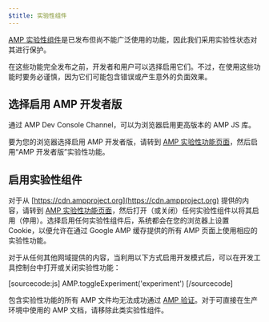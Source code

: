 ```yaml
---
$title: 实验性组件
---
```



[AMP 实验性组件](https://github.com/ampproject/amphtml/tree/master/tools/experiments)是已发布但尚不能广泛使用的功能，因此我们采用实验性状态对其进行保护。

在这些功能完全发布之前，开发者和用户可以选择启用它们。不过，在使用这些功能时要务必谨慎，因为它们可能包含错误或产生意外的负面效果。

## 选择启用 AMP 开发者版

通过 AMP Dev Console Channel，可以为浏览器启用更高版本的 AMP JS 库。

要为您的浏览器选择启用 AMP 开发者版，请转到 [AMP 实验性功能页面](https://cdn.ampproject.org/experiments.html)，然后启用“AMP 开发者版”实验性功能。

## 启用实验性组件

对于从 [https://cdn.ampproject.org](https://cdn.ampproject.org) 提供的内容，请转到 [AMP 实验性功能页面](https://cdn.ampproject.org/experiments.html)，然后打开（或关闭）任何实验性组件以将其启用（停用）。选择启用任何实验性组件后，系统都会在您的浏览器上设置 Cookie，以便允许在通过 Google AMP 缓存提供的所有 AMP 页面上使用相应的实验性功能。

对于从任何其他网域提供的内容，当利用以下方式启用开发模式后，可以在开发工具控制台中打开或关闭实验性功能：

[sourcecode:js]
AMP.toggleExperiment('experiment')
[/sourcecode]

包含实验性功能的所有 AMP 文件均无法成功通过 [AMP 验证](/docs/guides/validate.html)。对于可直接在生产环境中使用的 AMP 文档，请移除此类实验性组件。
